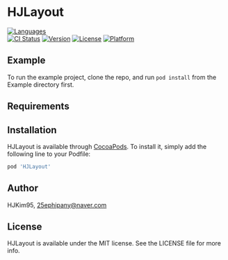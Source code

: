 # HJLayout

[![Languages](https://img.shields.io/badge/language-swift%205.0%20-FF69B4.svg?style=plastic)](#) <br/> 
[![CI Status](https://img.shields.io/travis/HJKim95/HJLayout.svg?style=flat)](https://travis-ci.org/HJKim95/HJLayout?branch=master)
[![Version](https://img.shields.io/cocoapods/v/HJLayout.svg?style=flat)](https://cocoapods.org/pods/HJLayout)
[![License](https://img.shields.io/cocoapods/l/HJLayout.svg?style=flat)](https://cocoapods.org/pods/HJLayout)
[![Platform](https://img.shields.io/cocoapods/p/HJLayout?logoColor=ff0000.svg?style=flat)](https://cocoapods.org/pods/HJLayout)

## Example

To run the example project, clone the repo, and run `pod install` from the Example directory first.

## Requirements

## Installation

HJLayout is available through [CocoaPods](https://cocoapods.org). To install
it, simply add the following line to your Podfile:

```ruby
pod 'HJLayout'
```

## Author

HJKim95, 25ephipany@naver.com

## License

HJLayout is available under the MIT license. See the LICENSE file for more info.
